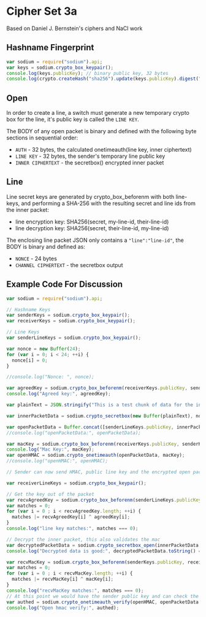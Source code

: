 Cipher Set 3a
============

Based on Daniel J. Bernstein's ciphers and NaCl work

## Hashname Fingerprint

```js
var sodium = require("sodium").api;
var keys = sodium.crypto_box_keypair();
console.log(keys.publicKey); // binary public key, 32 bytes
console.log(crypto.createHash("sha256").update(keys.publicKey).digest("hex")); // fingerprint
```

## Open

In order to create a line, a switch must generate a new temporary crypto box for the line, it's public key is called the `LINE KEY`.

The BODY of any open packet is binary and defined with the following byte sections in sequential order:

* `AUTH` - 32 bytes, the calculated onetimeauth(line key, inner ciphertext)
* `LINE KEY` - 32 bytes, the sender's temporary line public key
* `INNER CIPHERTEXT` - the secretbox() encrypted inner packet

## Line

Line secret keys are generated by crypto_box_beforenm with both line-keys, and performing a SHA-256 with the resulting secret and line ids from the inner packet:

* line encryption key: SHA256(secret, my-line-id, their-line-id)
* line decryption key: SHA256(secret, their-line-id, my-line-id)

The enclosing line packet JSON only contains a `"line":"line-id"`, the BODY is binary and defined as:

* `NONCE` - 24 bytes
* `CHANNEL CIPHERTEXT` - the secretbox output


## Example Code For Discussion

```js
var sodium = require("sodium").api;

// Hashname Keys
var senderKeys = sodium.crypto_box_keypair();
var receiverKeys = sodium.crypto_box_keypair();

// Line Keys
var senderLineKeys = sodium.crypto_box_keypair();

var nonce = new Buffer(24);
for (var i = 0; i < 24; ++i) {
  nonce[i] = 0;
}

//console.log("Nonce: ", nonce);

var agreedKey = sodium.crypto_box_beforenm(receiverKeys.publicKey, senderLineKeys.secretKey);
console.log("Agreed key:", agreedKey);

var plainText = JSON.stringify("This is a test chunk of data for the inner packet. it would have JSON and a payload of the sender publicKey");

var innerPacketData = sodium.crypto_secretbox(new Buffer(plainText), nonce, agreedKey);

var openPacketData = Buffer.concat([senderLineKeys.publicKey, innerPacketData]);
//console.log("openPacketData:", openPacketData);

var macKey = sodium.crypto_box_beforenm(receiverKeys.publicKey, senderKeys.secretKey);
console.log("Mac Key:", macKey);
var openHMAC = sodium.crypto_onetimeauth(openPacketData, macKey);
//console.log("openHMAC:", openHMAC);

// Sender can now send HMAC, public line key and the encrypted open packet data

var receiverLineKeys = sodium.crypto_box_keypair();

// Get the key out of the packet
var recvAgreedKey = sodium.crypto_box_beforenm(senderLineKeys.publicKey, receiverKeys.secretKey);
var matches = 0;
for (var i = 0 ; i < recvAgreedKey.length; ++i) {
  matches |= recvAgreedKey[i] ^ agreedKey[i];
}
console.log("line key matches:", matches === 0);

// Decrypt the inner packet, this also validates the mac
var decryptedPacketData = sodium.crypto_secretbox_open(innerPacketData, nonce, recvAgreedKey);
console.log("Decrypted data is good:", decryptedPacketData.toString() === plainText);

var recvMacKey = sodium.crypto_box_beforenm(senderKeys.publicKey, receiverKeys.secretKey);
var matches = 0;
for (var i = 0 ; i < recvMacKey.length; ++i) {
  matches |= recvMacKey[i] ^ macKey[i];
}
console.log("recvMacKey matches:", matches === 0);
// At this point we would have the sender public key and can check the mac of the outer packet
var authed = sodium.crypto_onetimeauth_verify(openHMAC, openPacketData, recvMacKey) === 0 ;
console.log("Open hmac verify:", authed);
```


